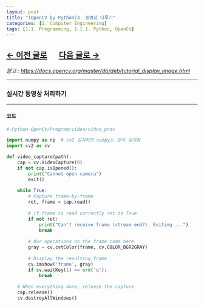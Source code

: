 ```yaml
---
layout: post
title: "(OpenCV by Python)3. 동영상 다루기"
categories: [1. Computer Engineering]
tags: [1.1. Programming, 1.1.1. Python, OpenCV]
---
```


## [←  이전 글로](https://maizer2.github.io/1.%20computer%20engineering/2021/10/21/(OpenCV-by-Python)-2-Lenna-출력하기.html) 　 [다음 글로 →](https://maizer2.github.io/1.%20computer%20engineering/2022/00/00/(OpenCV-by-Python)-4-미정.html)

*참고 : https://docs.opencv.org/master/db/deb/tutorial_display_image.html*

---



### 실시간 동영상 처리하기

---



#### 코드

```python
#-Python-OpenCV/Program/video/video_prac

import numpy as np  # cv2 설치하면 numpy는 같이 설치됨
import cv2 as cv

def video_capture(path):
    cap = cv.VideoCapture(0)
	if not cap.isOpened():
    	print("Cannot open camera")
    	exit()
    	
	while True:
    	# Capture frame-by-frame
    	ret, frame = cap.read()
    	
		# if frame is read correctly ret is True
   		if not ret:
        	print("Can't receive frame (stream end?). Exiting ...")
        	break
    
    	# Our operations on the frame come here
    	gray = cv.cvtColor(frame, cv.COLOR_BGR2GRAY)
    
    	# Display the resulting frame
    	cv.imshow('frame', gray)
    	if cv.waitKey(1) == ord('q'):
        	break
        
	# When everything done, release the capture
	cap.release()
	cv.destroyAllWindows()
```

